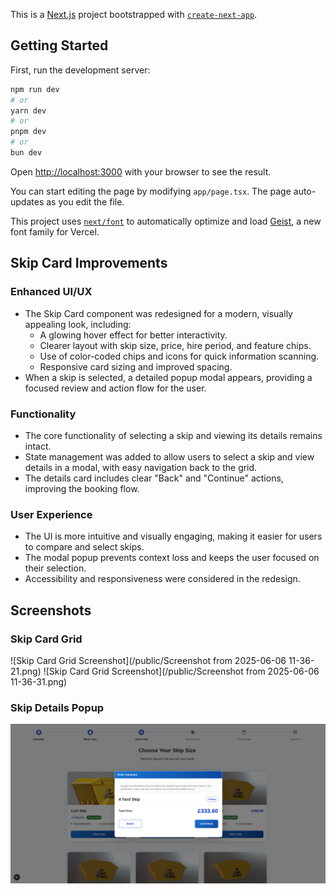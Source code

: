 This is a [Next.js](https://nextjs.org) project bootstrapped with [`create-next-app`](https://nextjs.org/docs/app/api-reference/cli/create-next-app).

## Getting Started

First, run the development server:

```bash
npm run dev
# or
yarn dev
# or
pnpm dev
# or
bun dev
```

Open [http://localhost:3000](http://localhost:3000) with your browser to see the result.

You can start editing the page by modifying `app/page.tsx`. The page auto-updates as you edit the file.

This project uses [`next/font`](https://nextjs.org/docs/app/building-your-application/optimizing/fonts) to automatically optimize and load [Geist](https://vercel.com/font), a new font family for Vercel.

## Skip Card Improvements

### Enhanced UI/UX

- The Skip Card component was redesigned for a modern, visually appealing look, including:
  - A glowing hover effect for better interactivity.
  - Clearer layout with skip size, price, hire period, and feature chips.
  - Use of color-coded chips and icons for quick information scanning.
  - Responsive card sizing and improved spacing.
- When a skip is selected, a detailed popup modal appears, providing a focused review and action flow for the user.

### Functionality

- The core functionality of selecting a skip and viewing its details remains intact.
- State management was added to allow users to select a skip and view details in a modal, with easy navigation back to the grid.
- The details card includes clear "Back" and "Continue" actions, improving the booking flow.

### User Experience

- The UI is more intuitive and visually engaging, making it easier for users to compare and select skips.
- The modal popup prevents context loss and keeps the user focused on their selection.
- Accessibility and responsiveness were considered in the redesign.

## Screenshots

### Skip Card Grid

![Skip Card Grid Screenshot](/public/Screenshot from 2025-06-06 11-36-21.png)
![Skip Card Grid Screenshot](/public/Screenshot from 2025-06-06 11-36-31.png)

### Skip Details Popup

![Skip Details Popup Screenshot](/public/Screenshot%20from%202025-06-06%2011-19-19.png)
